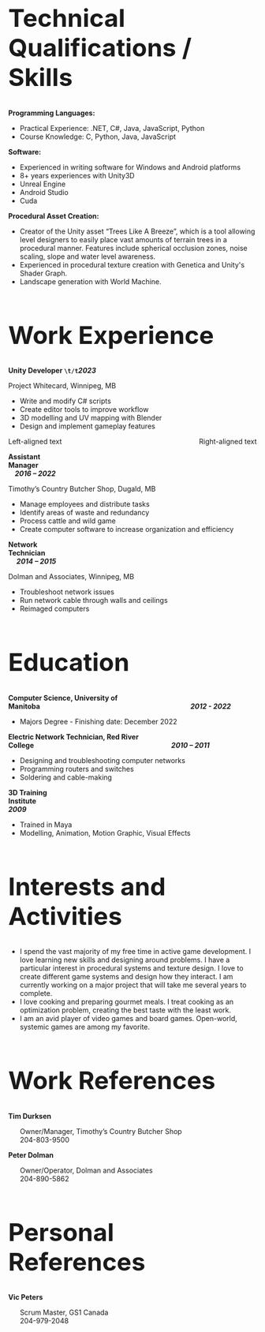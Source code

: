 
<h1 style="font-size: 50px" style="color: #159957">Technical Qualifications / Skills</h1>

**Programming Languages:**

 *   Practical Experience: .NET, C#, Java, JavaScript, Python
 *   Course Knowledge: C, Python, Java, JavaScript

**Software:**

 *   Experienced in writing software for Windows and Android platforms
 *   8+ years experiences with Unity3D
 *   Unreal Engine
 *   Android Studio
 *   Cuda

**Procedural Asset Creation:**

 *   Creator of the Unity asset “Trees Like A Breeze”, which is a tool allowing level designers to easily place vast amounts of terrain trees in a procedural manner.  Features include spherical occlusion zones, noise scaling, slope and water level awareness.
 *   Experienced in procedural texture creation with Genetica and Unity's Shader Graph.
 *   Landscape generation with World Machine.

<h1 style="font-size: 50px" style="color: #159957">Work Experience</h1>

**Unity Developer `\t/t`_2023_**

Project Whitecard, Winnipeg, MB

*   Write and modify C# scripts
*   Create editor tools to improve workflow
*   3D modelling and UV mapping with Blender
*   Design and implement gameplay features

<div style="text-align: right;">
    <span style="float: left;">Left-aligned text</span>
    Right-aligned text
</div>

**Assistant Manager&nbsp;&nbsp;&nbsp;&nbsp;&nbsp;&nbsp;&nbsp;&nbsp;&nbsp;&nbsp;&nbsp;&nbsp;&nbsp;&nbsp;&nbsp;&nbsp;&nbsp;&nbsp;&nbsp;&nbsp;&nbsp;&nbsp;&nbsp;&nbsp;&nbsp;&nbsp;&nbsp;&nbsp;&nbsp;&nbsp;&nbsp;&nbsp;&nbsp;&nbsp;&nbsp;&nbsp;&nbsp;&nbsp;&nbsp;&nbsp;&nbsp;&nbsp;&nbsp;&nbsp;&nbsp;&nbsp;&nbsp;&nbsp;&nbsp;&nbsp;&nbsp;&nbsp;&nbsp;&nbsp;&nbsp;&nbsp;&nbsp;&nbsp;&nbsp;&nbsp;&nbsp;&nbsp;&nbsp;&nbsp;&nbsp;&nbsp;&nbsp;&nbsp;&nbsp;&nbsp;&nbsp;&nbsp;&nbsp;&nbsp;&nbsp;&nbsp;&nbsp;&nbsp;&nbsp;&nbsp;&nbsp;&nbsp;&nbsp;&nbsp;&nbsp;&nbsp;&nbsp;&nbsp;&nbsp;&nbsp;&nbsp;&nbsp;&nbsp;&nbsp;&nbsp;&nbsp;&nbsp;&nbsp;&nbsp;&nbsp;&nbsp;&nbsp;&nbsp;&nbsp;&nbsp;&nbsp;&nbsp;&nbsp;&nbsp;&nbsp;&nbsp;&nbsp;&nbsp;&nbsp;&nbsp;&nbsp;&nbsp;&nbsp;&nbsp;&nbsp;&nbsp;&nbsp;&nbsp;&nbsp;&nbsp;&nbsp;&nbsp;&nbsp;&nbsp;&nbsp;&nbsp;&nbsp;&nbsp;&nbsp;&nbsp;&nbsp;&nbsp;_2016 – 2022_**

Timothy’s Country Butcher Shop, Dugald, MB

*   Manage employees and distribute tasks
*   Identify areas of waste and redundancy
*   Process cattle and wild game
*   Create computer software to increase organization and efficiency

**Network Technician&nbsp;&nbsp;&nbsp;&nbsp;&nbsp;&nbsp;&nbsp;&nbsp;&nbsp;&nbsp;&nbsp;&nbsp;&nbsp;&nbsp;&nbsp;&nbsp;&nbsp;&nbsp;&nbsp;&nbsp;&nbsp;&nbsp;&nbsp;&nbsp;&nbsp;&nbsp;&nbsp;&nbsp;&nbsp;&nbsp;&nbsp;&nbsp;&nbsp;&nbsp;&nbsp;&nbsp;&nbsp;&nbsp;&nbsp;&nbsp;&nbsp;&nbsp;&nbsp;&nbsp;&nbsp;&nbsp;&nbsp;&nbsp;&nbsp;&nbsp;&nbsp;&nbsp;&nbsp;&nbsp;&nbsp;&nbsp;&nbsp;&nbsp;&nbsp;&nbsp;&nbsp;&nbsp;&nbsp;&nbsp;&nbsp;&nbsp;&nbsp;&nbsp;&nbsp;&nbsp;&nbsp;&nbsp;&nbsp;&nbsp;&nbsp;&nbsp;&nbsp;&nbsp;&nbsp;&nbsp;&nbsp;&nbsp;&nbsp;&nbsp;&nbsp;&nbsp;&nbsp;&nbsp;&nbsp;&nbsp;&nbsp;&nbsp;&nbsp;&nbsp;&nbsp;&nbsp;&nbsp;&nbsp;&nbsp;&nbsp;&nbsp;&nbsp;&nbsp;&nbsp;&nbsp;&nbsp;&nbsp;&nbsp;&nbsp;&nbsp;&nbsp;&nbsp;&nbsp;&nbsp;&nbsp;&nbsp;&nbsp;&nbsp;&nbsp;&nbsp;&nbsp;&nbsp;&nbsp;&nbsp;&nbsp;&nbsp;&nbsp;&nbsp;&nbsp;&nbsp;&nbsp;&nbsp;&nbsp;&nbsp;_2014 – 2015_**

Dolman and Associates, Winnipeg, MB

*   Troubleshoot network issues 
*   Run network cable through walls and ceilings 
*   Reimaged computers

<h1 style="font-size: 50px" style="color: #159957">Education</h1>

**Computer Science, University of Manitoba&nbsp;&nbsp;&nbsp;&nbsp;&nbsp;&nbsp;&nbsp;&nbsp;&nbsp;&nbsp;&nbsp;&nbsp;&nbsp;&nbsp;&nbsp;&nbsp;&nbsp;&nbsp;&nbsp;&nbsp;&nbsp;&nbsp;&nbsp;&nbsp;&nbsp;&nbsp;&nbsp;&nbsp;&nbsp;&nbsp;&nbsp;&nbsp;&nbsp;&nbsp;&nbsp;&nbsp;&nbsp;&nbsp;&nbsp;&nbsp;&nbsp;&nbsp;&nbsp;&nbsp;&nbsp;&nbsp;&nbsp;&nbsp;&nbsp;&nbsp;&nbsp;&nbsp;&nbsp;&nbsp;&nbsp;&nbsp;&nbsp;&nbsp;&nbsp;&nbsp;&nbsp;&nbsp;&nbsp;&nbsp;&nbsp;&nbsp;&nbsp;&nbsp;&nbsp;&nbsp;&nbsp;&nbsp;&nbsp;&nbsp;&nbsp;&nbsp;&nbsp;&nbsp;&nbsp;&nbsp;&nbsp;&nbsp;&nbsp;&nbsp;&nbsp;&nbsp;&nbsp;&nbsp;&nbsp;&nbsp;&nbsp;&nbsp;_2012 - 2022_**		

*   Majors Degree - Finishing date: December 2022

**Electric Network Technician, Red River College&nbsp;&nbsp;&nbsp;&nbsp;&nbsp;&nbsp;&nbsp;&nbsp;&nbsp;&nbsp;&nbsp;&nbsp;&nbsp;&nbsp;&nbsp;&nbsp;&nbsp;&nbsp;&nbsp;&nbsp;&nbsp;&nbsp;&nbsp;&nbsp;&nbsp;&nbsp;&nbsp;&nbsp;&nbsp;&nbsp;&nbsp;&nbsp;&nbsp;&nbsp;&nbsp;&nbsp;&nbsp;&nbsp;&nbsp;&nbsp;&nbsp;&nbsp;&nbsp;&nbsp;&nbsp;&nbsp;&nbsp;&nbsp;&nbsp;&nbsp;&nbsp;&nbsp;&nbsp;&nbsp;&nbsp;&nbsp;&nbsp;&nbsp;&nbsp;&nbsp;&nbsp;&nbsp;&nbsp;&nbsp;&nbsp;&nbsp;&nbsp;&nbsp;&nbsp;&nbsp;&nbsp;&nbsp;&nbsp;&nbsp;&nbsp;&nbsp;&nbsp;&nbsp;&nbsp;&nbsp;&nbsp;&nbsp;&nbsp;&nbsp;_2010 – 2011_**		

*   Designing and troubleshooting computer networks
*   Programming routers and switches
*   Soldering and cable-making

**3D Training Institute&nbsp;&nbsp;&nbsp;&nbsp;&nbsp;&nbsp;&nbsp;&nbsp;&nbsp;&nbsp;&nbsp;&nbsp;&nbsp;&nbsp;&nbsp;&nbsp;&nbsp;&nbsp;&nbsp;&nbsp;&nbsp;&nbsp;&nbsp;&nbsp;&nbsp;&nbsp;&nbsp;&nbsp;&nbsp;&nbsp;&nbsp;&nbsp;&nbsp;&nbsp;&nbsp;&nbsp;&nbsp;&nbsp;&nbsp;&nbsp;&nbsp;&nbsp;&nbsp;&nbsp;&nbsp;&nbsp;&nbsp;&nbsp;&nbsp;&nbsp;&nbsp;&nbsp;&nbsp;&nbsp;&nbsp;&nbsp;&nbsp;&nbsp;&nbsp;&nbsp;&nbsp;&nbsp;&nbsp;&nbsp;&nbsp;&nbsp;&nbsp;&nbsp;&nbsp;&nbsp;&nbsp;&nbsp;&nbsp;&nbsp;&nbsp;&nbsp;&nbsp;&nbsp;&nbsp;&nbsp;&nbsp;&nbsp;&nbsp;&nbsp;&nbsp;&nbsp;&nbsp;&nbsp;&nbsp;&nbsp;&nbsp;&nbsp;&nbsp;&nbsp;&nbsp;&nbsp;&nbsp;&nbsp;&nbsp;&nbsp;&nbsp;&nbsp;&nbsp;&nbsp;&nbsp;&nbsp;&nbsp;&nbsp;&nbsp;&nbsp;&nbsp;&nbsp;&nbsp;&nbsp;&nbsp;&nbsp;&nbsp;&nbsp;&nbsp;&nbsp;&nbsp;&nbsp;&nbsp;&nbsp;&nbsp;&nbsp;&nbsp;&nbsp;&nbsp;&nbsp;&nbsp;&nbsp;&nbsp;&nbsp;_2009_**

*   Trained in Maya
*   Modelling, Animation, Motion Graphic, Visual Effects

<h1 style="font-size: 50px" style="color: #159957">Interests and Activities</h1>

*   I spend the vast majority of my free time in active game development.  I love learning new skills and designing around problems.  I have a particular interest in procedural systems and texture design.  I love to create different game systems and design how they interact.  I am currently working on a major project that will take me several years to complete.
*   I love cooking and preparing gourmet meals.  I treat cooking as an optimization problem, creating the best taste with the least work.
*   I am an avid player of video games and board games.  Open-world, systemic games are among my favorite.

<h1 style="font-size: 50px" style="color: #159957">Work References</h1>

**Tim Durksen**

&nbsp;&nbsp;&nbsp;&nbsp;&nbsp;&nbsp;Owner/Manager, Timothy’s Country Butcher Shop<br>
&nbsp;&nbsp;&nbsp;&nbsp;&nbsp;&nbsp;204-803-9500

**Peter Dolman**

&nbsp;&nbsp;&nbsp;&nbsp;&nbsp;&nbsp;Owner/Operator, Dolman and Associates<br>
&nbsp;&nbsp;&nbsp;&nbsp;&nbsp;&nbsp;204-890-5862

<h1 style="font-size: 50px" style="color: #159957">Personal References</h1>

**Vic Peters**

&nbsp;&nbsp;&nbsp;&nbsp;&nbsp;&nbsp;Scrum Master, GS1 Canada<br>
&nbsp;&nbsp;&nbsp;&nbsp;&nbsp;&nbsp;204-979-2048
